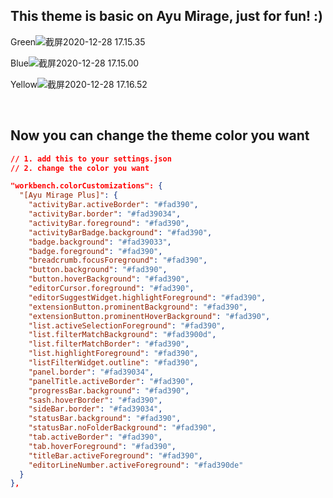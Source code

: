 ## This theme is basic on Ayu Mirage, just for fun! :)

Green![截屏2020-12-28 17.15.35](https://i.loli.net/2020/12/28/Ed7zhA2BSLFfRPM.png)

Blue![截屏2020-12-28 17.15.00](https://i.loli.net/2020/12/28/je5fESkzL9h3CGu.png)

Yellow![截屏2020-12-28 17.16.52](https://i.loli.net/2020/12/28/ufstYEknVb8N7iU.png)

<br>

## Now you can change the theme color you want

```json
// 1. add this to your settings.json
// 2. change the color you want

"workbench.colorCustomizations": {
  "[Ayu Mirage Plus]": {
    "activityBar.activeBorder": "#fad390",
    "activityBar.border": "#fad39034",
    "activityBar.foreground": "#fad390",
    "activityBarBadge.background": "#fad390",
    "badge.background": "#fad39033",
    "badge.foreground": "#fad390",
    "breadcrumb.focusForeground": "#fad390",
    "button.background": "#fad390",
    "button.hoverBackground": "#fad390",
    "editorCursor.foreground": "#fad390",
    "editorSuggestWidget.highlightForeground": "#fad390",
    "extensionButton.prominentBackground": "#fad390",
    "extensionButton.prominentHoverBackground": "#fad390",
    "list.activeSelectionForeground": "#fad390",
    "list.filterMatchBackground": "#fad3900d",
    "list.filterMatchBorder": "#fad390",
    "list.highlightForeground": "#fad390",
    "listFilterWidget.outline": "#fad390",
    "panel.border": "#fad39034",
    "panelTitle.activeBorder": "#fad390",
    "progressBar.background": "#fad390",
    "sash.hoverBorder": "#fad390",
    "sideBar.border": "#fad39034",
    "statusBar.background": "#fad390",
    "statusBar.noFolderBackground": "#fad390",
    "tab.activeBorder": "#fad390",
    "tab.hoverForeground": "#fad390",
    "titleBar.activeForeground": "#fad390",
    "editorLineNumber.activeForeground": "#fad390de"
  }
},
```

